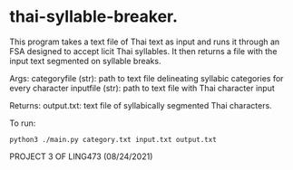 # thai-syllable-breaker. 
This program takes a text file of Thai text as input and runs it through an FSA designed to accept licit Thai syllables.
It then returns a file with the input text segmented on syllable breaks.

Args:
    categoryfile (str): path to text file delineating syllabic categories for every character
    inputfile (str):  path to text file with Thai character input

Returns:
    output.txt: text file of syllabically segmented Thai characters.

To run: 
```
python3 ./main.py category.txt input.txt output.txt
```

PROJECT 3 OF LING473 (08/24/2021)
